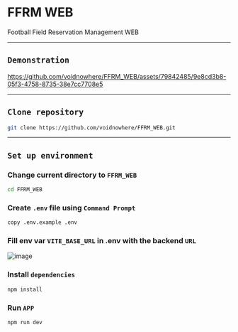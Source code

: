 # FFRM WEB
Football Field Reservation Management WEB

<hr>

## `Demonstration`

https://github.com/voidnowhere/FFRM_WEB/assets/79842485/9e8cd3b8-05f3-4758-8735-38e7cc7708e5

<hr>

## `Clone repository`
```bash
git clone https://github.com/voidnowhere/FFRM_WEB.git
```

<hr>

## `Set up environment`
### Change current directory to `FFRM_WEB`
```bash
cd FFRM_WEB
```
### Create `.env` file using `Command Prompt`
```bash
copy .env.example .env
```
### Fill env var `VITE_BASE_URL` in .env with the backend `URL`
![image](https://user-images.githubusercontent.com/79842485/228253152-19096b2e-eb0f-4a9c-8034-f02c320777a6.png)
### Install `dependencies`
```bash
npm install
```
### Run `APP`
```bash
npm run dev
```
